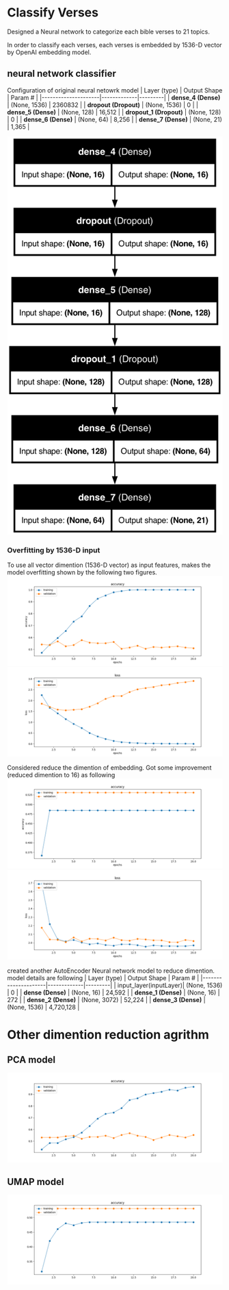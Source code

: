 # Classify Verses 
Designed a Neural network to categorize each bible verses to 21 topics.

In order to classify each verses, each verses is embedded by 1536-D vector by OpenAI embedding model.

## neural network classifier 
Configuration of original neural netowrk model 
| Layer (type)        | Output Shape | Param # |
|---------------------|-------------|---------|
| **dense_4 (Dense)** | (None, 1536)  | 2360832  |
| **dropout (Dropout)** | (None, 1536) | 0 |
| **dense_5 (Dense)** | (None, 128) | 16,512 |
| **dropout_1 (Dropout)** | (None, 128) | 0 |
| **dense_6 (Dense)** | (None, 64) | 8,256 |
| **dense_7 (Dense)** | (None, 21) | 1,365 |

![alt text](figure/model_nm_classifier.png)

### Overfitting by 1536-D input
To use all vector dimention (1536-D vector) as input features, makes the model overfitting shown by the following two figures. 
![alt text](figure/Figure_1536_accuracy.png)
![alt text](figure/Figure_1536_loss.png)

Considered reduce the dimention of embedding. Got some improvement (reduced dimention to 16) as following
![alt text](figure/Figure_accuracy_best_16-d.png)
![alt text](figure/Figure_loss_best_16-d.png)

created another AutoEncoder Neural network model to reduce dimention. model details are following
| Layer (type)        | Output Shape | Param # |
|---------------------|-------------|---------|
| input_layer(inputLayer)| (None, 1536)  | 0  |
| **dense (Dense)** | (None, 16) | 24,592 |
| **dense_1 (Dense)** | (None, 16) | 272 |
| **dense_2 (Dense)** | (None, 3072) | 52,224 |
| **dense_3 (Dense)** | (None, 1536) | 4,720,128 |

# Other dimention reduction agrithm 
## PCA model
![alt text](figure/Figure_PCA_Accuracy.png)

## UMAP model
![alt text](figure/Figure_umap_accuracy.png)
